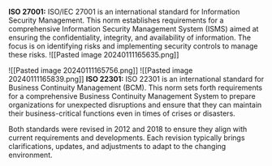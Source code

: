 **ISO 27001:**
ISO/IEC 27001 is an international standard for Information Security Management. This norm establishes requirements for a comprehensive Information Security Management System (ISMS) aimed at ensuring the confidentiality, integrity, and availability of information. The focus is on identifying risks and implementing security controls to manage these risks.
![[Pasted image 20240111165635.png]]

![[Pasted image 20240111165756.png]]
![[Pasted image 20240111165839.png]]
**ISO 22301:**
ISO 22301 is an international standard for Business Continuity Management (BCM). This norm sets forth requirements for a comprehensive Business Continuity Management System to prepare organizations for unexpected disruptions and ensure that they can maintain their business-critical functions even in times of crises or disasters.

Both standards were revised in 2012 and 2018 to ensure they align with current requirements and developments. Each revision typically brings clarifications, updates, and adjustments to adapt to the changing environment.